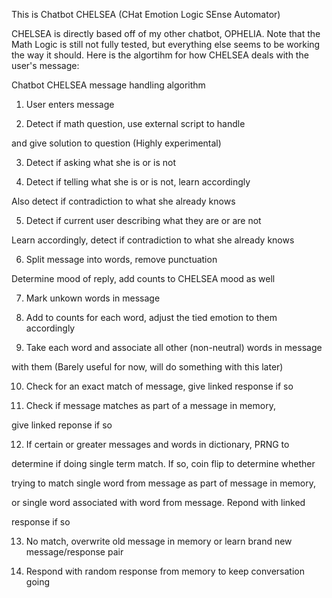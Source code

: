 This is Chatbot CHELSEA (CHat Emotion Logic SEnse Automator)


CHELSEA is directly based off of my other chatbot, OPHELIA.
Note that the Math Logic is still not fully tested, but everything else seems to be working the way it should.
Here is the algortihm for how CHELSEA deals with the user's message:




 Chatbot CHELSEA message handling algorithm 



 1. User enters message



 2. Detect if math question, use external script to handle

 and give solution to question (Highly experimental)



 3. Detect if asking what she is or is not



 4. Detect if telling what she is or is not, learn accordingly

 Also detect if contradiction to what she already knows



 5. Detect if current user describing what they are or are not

 Learn accordingly, detect if contradiction to what she already knows



 6. Split message into words, remove punctuation

 Determine mood of reply, add counts to CHELSEA mood as well



 7. Mark unkown words in message



 8. Add to counts for each word, adjust the tied emotion to them accordingly



 9. Take each word and associate all other (non-neutral) words in message 

 with them (Barely useful for now, will do something with this later)



 10. Check for an exact match of message, give linked response if so



 11. Check if message matches as part of a message in memory,

 give linked reponse if so



 12. If certain  or greater messages and words in dictionary, PRNG to

 determine if doing single term match. If so, coin flip to determine whether

 trying to match single word from message as part of message in memory,

 or single word associated with word from message. Repond with linked 

 response if so



 13. No match, overwrite old message in memory or learn brand new message/response pair



 14. Respond with random response from memory to keep conversation going

   

